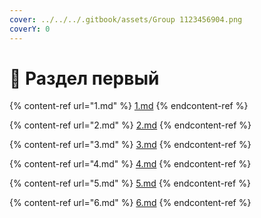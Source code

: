 ```yaml
---
cover: ../../../.gitbook/assets/Group 1123456904.png
coverY: 0
---
```


# 📗 Раздел первый

{% content-ref url="1.md" %}
[1.md](1.md)
{% endcontent-ref %}

{% content-ref url="2.md" %}
[2.md](2.md)
{% endcontent-ref %}

{% content-ref url="3.md" %}
[3.md](3.md)
{% endcontent-ref %}

{% content-ref url="4.md" %}
[4.md](4.md)
{% endcontent-ref %}

{% content-ref url="5.md" %}
[5.md](5.md)
{% endcontent-ref %}

{% content-ref url="6.md" %}
[6.md](6.md)
{% endcontent-ref %}
